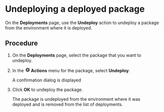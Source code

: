 # Undeploying a deployed package 

<head>
  <meta name="guidename" content="Integration"/>
  <meta name="context" content="GUID-ef966c0d-9294-4d79-938c-49a82362d1de"/>
</head>


On the **Deployments** page, use the **Undeploy** action to undeploy a package from the environment where it is deployed.

## Procedure

1. On the **Deployments** page, select the package that you want to undeploy.

2. In the **![](../Images/main-ic-gear-black-16_cdde83e4-a176-436a-86ca-1fe4937e3085.jpg) Actions** menu for the package, select **Undeploy**.

    A confirmation dialog is displayed

3. Click **OK** to undeploy the package.

    The package is undeployed from the environment where it was deployed and is removed from the list of deployments.
    
